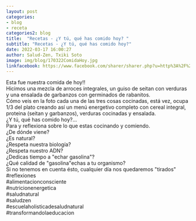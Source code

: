 ```yaml
---
layout: post
categories:
- blog
- receta
categories2: blog
title:  "Recetas - ¿Y tú, qué has comido hoy? "
subtitle: "Recetas - ¿Y tú, qué has comido hoy?"
date: 2022-03-17 16:00:27
author: Salud-Zen, Txiki Soto
image: img/blog/170322ComidaHoy.jpg
linkfacebook: https://www.facebook.com/sharer/sharer.php?u=http%3A%2F%2Fwww.salud-zen.com%2Fblog%2F2022%2F03%2F17%2Freceta-comida-hoy.html&amp;src=sdkpreparse
---
```

Esta fue nuestra comida de hoy!!   
Hicimos una mezcla de arroces integrales, un guiso de seitan con verduras y una ensalada de garbanzos con germinados de rabanitos.  
Cómo veis en la foto cada una de las tres cosas cocinadas, está vez, ocupa 1/3 del plato creando así un menú energetivo completo con cereal integral, proteina (seitan y garbanzos), verduras cocinadas y ensalada.  
¿Y tú, qué has comido hoy?...  
Para y reflexiona sobre lo que estas cocinando y comiendo.  
¿De dónde viene?  
¿Es natural?  
¿Respeta nuestra biología?  
¿Respeta nuestro ADN?  
¿Dedicas tiempo a "echar gasolina"?  
¿Qué calidad de "gasolina"echas a tu organismo?  
Si no tenemos en cuenta ésto, cualquier día nos quedaremos "tirados"   
#reflexiones  
#alimentacionconsciente  
#nutricionenergetica  
#saludnatural  
#saludzen   
#escuelaholisticadesaludnatural   
#transformandolaeducacion  
